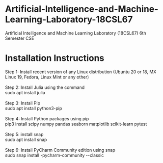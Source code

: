 # Artificial-Intelligence-and-Machine-Learning-Laboratory-18CSL67
Artificial Intelligence and Machine Learning Laboratory (18CSL67) 6th Semester CSE

# Installation Instructions<br/>

Step 1: Install recent version of any Linux distribution (Ubuntu 20 or 18, MX Linux 19, Fedora, Linux Mint or any other)<br/><br/>
Step 2: Install Julia using the command<br/>
        sudo apt install julia<br/><br/>
Step 3: Install Pip<br/>
        sudo apt install python3-pip<br/><br/>
Step 4: Install Python packages using pip<br/>
        pip3 install scipy numpy pandas seaborn matplotlib scikit-learn pytest<br/><br/>
Step 5: install snap<br/>
        sudo apt install snap<br/><br/>
Step 6: Install PyCharm Community edition using snap<br/>
        sudo snap install -pycharm-community --classic<br/><br/>
